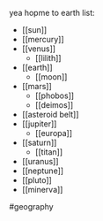 yea hopme to earth
list:
- [[sun]]
- [[mercury]]
- [[venus]]
	- [[lilith]]
- [[earth]]
	- [[moon]]
- [[mars]]
	- [[phobos]]
	- [[deimos]]
- [[asteroid belt]]
- [[jupiter]]
	- [[europa]]
- [[saturn]]
	- [[titan]]
- [[uranus]]
- [[neptune]]
- [[pluto]]
- [[minerva]]

#geography 